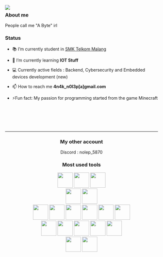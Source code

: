 <img align="left" src="https://metrics.lecoq.io/anak-nolep" style="max-width: 100%;">

<h3 align="left">About me</h3>
People call me "A Byte" irl

<h3 align="left">Status</h3>

- 📚 I’m currently student in [SMK Telkom Malang](https://www.smktelkom-mlg.sch.id/)

- 🌱 I’m currently learning **IOT Stuff**

- 💻 Currently active fields : Backend, Cybersecurity and Embedded devices development (new)

- 📫 How to reach me **4n4k_n0l3p[a]gmail.com**

- ⚡Fun fact: My passion for programming started from the game Minecraft

<!-- idk -->
<br>
<br>
<br>
<br>

---

<div align="center">

<h3 >My other account</h3>
Discord : nolep_5870

<h3 align="center">Most used tools</h3>

<!-- OS -->
<img width="50px" height="50px" src="https://cdn.simpleicons.org/windows">
<img width="50px" height="50px" src="https://cdn.simpleicons.org/linuxmint">
<img width="50px" height="50px" src="https://cdn.simpleicons.org/archlinux">
<br>
<!-- Editor -->
<img width="50px" height="50px" src="https://cdn.simpleicons.org/visualstudiocode">
<img width="50px" height="50px" src="https://cdn.simpleicons.org/intellijidea">
<!-- <img width="50px" height="50px" src="https://cdn.simpleicons.org/kicad"> utiwi belajar masbro  -->
<br>
<!-- Languages -->
<img width="50px" height="50px" src="https://cdn.simpleicons.org/python">
<img width="50px" height="50px" src="https://cdn.simpleicons.org/c">
<img width="50px" height="50px" src="https://cdn.simpleicons.org/openjdk">
<img width="50px" height="50px" src="https://cdn.simpleicons.org/javascript">
<img width="50px" height="50px" src="https://cdn.simpleicons.org/php">
<img width="50px" height="50px" src="https://cdn.simpleicons.org/typescript">
<br>
<!--Runtime-->
<img width="50px" height="50px" src="https://cdn.simpleicons.org/nodedotjs">
<img width="50px" height="50px" src="https://cdn.simpleicons.org/bun">
<img width="50px" height="50px" src="https://cdn.simpleicons.org/arduino">
<img width="50px" height="50px" src="https://cdn.simpleicons.org/docker">
<img width="50px" height="50px" src="https://cdn.simpleicons.org/nginx">
<br>
<!-- Database -->
<img width="50px" height="50px" src="https://cdn.simpleicons.org/mysql">
<img width="50px" height="50px" src="https://cdn.simpleicons.org/mongodb">

</div>
